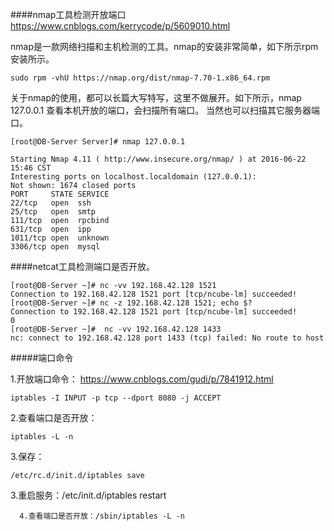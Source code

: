 ####nmap工具检测开放端口
https://www.cnblogs.com/kerrycode/p/5609010.html

nmap是一款网络扫描和主机检测的工具。nmap的安装非常简单，如下所示rpm安装所示。
```
sudo rpm -vhU https://nmap.org/dist/nmap-7.70-1.x86_64.rpm
```
关于nmap的使用，都可以长篇大写特写，这里不做展开。如下所示，nmap 127.0.0.1 查看本机开放的端口，会扫描所有端口。 当然也可以扫描其它服务器端口。
```
[root@DB-Server Server]# nmap 127.0.0.1

Starting Nmap 4.11 ( http://www.insecure.org/nmap/ ) at 2016-06-22 15:46 CST
Interesting ports on localhost.localdomain (127.0.0.1):
Not shown: 1674 closed ports
PORT     STATE SERVICE
22/tcp   open  ssh
25/tcp   open  smtp
111/tcp  open  rpcbind
631/tcp  open  ipp
1011/tcp open  unknown
3306/tcp open  mysql
```
####netcat工具检测端口是否开放。
```
[root@DB-Server ~]# nc -vv 192.168.42.128 1521
Connection to 192.168.42.128 1521 port [tcp/ncube-lm] succeeded!
[root@DB-Server ~]# nc -z 192.168.42.128 1521; echo $?
Connection to 192.168.42.128 1521 port [tcp/ncube-lm] succeeded!
0
[root@DB-Server ~]#  nc -vv 192.168.42.128 1433
nc: connect to 192.168.42.128 port 1433 (tcp) failed: No route to host
```
#####端口命令

1.开放端口命令：
https://www.cnblogs.com/gudi/p/7841912.html
```
iptables -I INPUT -p tcp --dport 8080 -j ACCEPT
```
2.查看端口是否开放：
```
iptables -L -n
```
3.保存：

```
/etc/rc.d/init.d/iptables save
```
3.重启服务：/etc/init.d/iptables restart

      4.查看端口是否开放：/sbin/iptables -L -n
